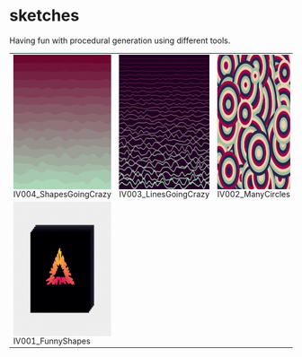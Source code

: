 # sketches
Having fun with procedural generation using different tools.

<table>
  <tr>
    <td><div style="display:flex;flex-direction:column;"><img width="240px" height="240px" src="/IV004_ShapesGoingCrazy/chosen_few/002.png" /><div>IV004_ShapesGoingCrazy</div></div></td>
    <td><div style="display:flex;flex-direction:column;"><img width="240px" height="240px" src="/IV003_LinesGoingCrazy/chosen_few/007.png" /><div>IV003_LinesGoingCrazy</div></div></td>
    <td><div style="display:flex;flex-direction:column;"><img width="240px" height="240px" src="/IV002_ManyCircles/chosen_few/009.png" /><div>IV002_ManyCircles</div></div></td>
  </tr>
  <tr>
    <td><div style="display:flex;flex-direction:column;"><img width="240px" height="240px" src="/IV001_FunnyShapes/chosen_few/001.png" /><div>IV001_FunnyShapes</div></div></td>
  </tr>
</table>
